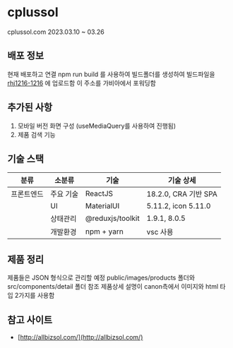 # cplussol

cplussol.com
2023.03.10 ~ 03.26

## 배포 정보
현재 배포하고 연결
npm run build 를 사용하여 빌드폴더를 생성하여 빌드파일을
[rhj1216-1216]( https://rhj1216-1216.github.io ) 에 업로드함
이 주소를 가비아에서 포워딩함

## 추가된 사항

1. 모바일 버전 화면 구성 (useMediaQuery를 사용하여 진행됨)
2. 제품 검색 기능

## 기술 스택

| 분류       | 소분류    | 기술                 | 기술 상세           |
| ---------- | --------- | -------------------- | -------------------- |
| 프론트엔드 | 주요 기술 | ReactJS              | 18.2.0, CRA 기반 SPA |
|            | UI        | MaterialUI           | 5.11.2, icon 5.11.0  |
|            | 상태관리  | @reduxjs/toolkit     | 1.9.1, 8.0.5        |
|            | 개발환경  | npm + yarn           | vsc 사용             |


## 제품 정리
제품들은 JSON 형식으로 관리할 예정
public/images/products 폴더와 src/components/detail 폴더 참조
제품상세 설명이 canon측에서 이미지와 html 타입 2가지를 사용함

## 참고 사이트

- [http://allbizsol.com/](http://allbizsol.com/)
